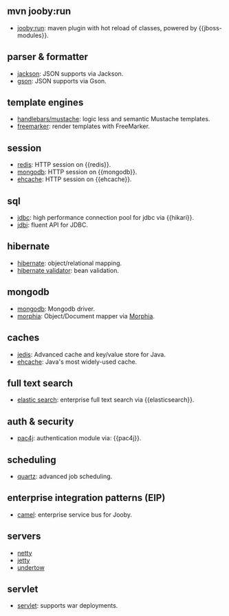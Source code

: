 ## mvn jooby:run
* [jooby:run](https://github.com/jooby-project/jooby/tree/master/jooby-maven-plugin): maven plugin with hot reload of classes, powered by {{jboss-modules}}.

## parser & formatter
* [jackson](https://github.com/jooby-project/jooby/tree/master/jooby-jackson): JSON supports via Jackson.
* [gson](https://github.com/jooby-project/jooby/tree/master/jooby-gson): JSON supports via Gson.

## template engines
* [handlebars/mustache](https://github.com/jooby-project/jooby/tree/master/jooby-hbs): logic less and semantic Mustache templates.
* [freemarker](https://github.com/jooby-project/jooby/tree/master/jooby-ftl): render templates with FreeMarker.

## session
* [redis](https://github.com/jooby-project/jooby/tree/master/jooby-jedis/#redis-session-store): HTTP session on {{redis}}.
* [mongodb](https://github.com/jooby-project/jooby/tree/master/jooby-mongodb/#mongodb-session-store): HTTP session on {{mongodb}}.
* [ehcache](https://github.com/jooby-project/jooby/tree/master/jooby-ehcache/#session-store): HTTP session on {{ehcache}}.

## sql
* [jdbc](https://github.com/jooby-project/jooby/tree/master/jooby-jdbc): high performance connection pool for jdbc via {{hikari}}.
* [jdbi](https://github.com/jooby-project/jooby/tree/master/jooby-jdbi): fluent API for JDBC.

## hibernate
* [hibernate](https://github.com/jooby-project/jooby/tree/master/jooby-hbm): object/relational mapping.
* [hibernate validator](https://github.com/jooby-project/jooby/tree/master/jooby-hbv): bean validation.

## mongodb
* [mongodb](https://github.com/jooby-project/jooby/tree/master/jooby-mongodb): Mongodb driver.
* [morphia](https://github.com/jooby-project/jooby/tree/master/jooby-morphia): Object/Document mapper via [Morphia]({{morphia}}).

## caches
* [jedis](https://github.com/jooby-project/jooby/tree/master/jooby-jedis): Advanced cache and key/value store for Java.
* [ehcache](https://github.com/jooby-project/jooby/tree/master/jooby-ehcache): Java's most widely-used cache.

## full text search
* [elastic search](https://github.com/jooby-project/jooby/tree/master/jooby-elasticsearch): enterprise full text search via {{elasticsearch}}.

## auth & security
* [pac4j](https://github.com/jooby-project/jooby/tree/master/jooby-pac4j): authentication module via: {{pac4j}}.

## scheduling
* [quartz](https://github.com/jooby-project/jooby/tree/master/jooby-quartz): advanced job scheduling.

## enterprise integration patterns (EIP)
* [camel](https://github.com/jooby-project/jooby/tree/master/jooby-camel): enterprise service bus for Jooby.

## servers
* [netty](https://github.com/jooby-project/jooby/tree/master/jooby-netty)
* [jetty](https://github.com/jooby-project/jooby/tree/master/jooby-jetty)
* [undertow](https://github.com/jooby-project/jooby/tree/master/jooby-undertow)

## servlet
* [servlet](https://github.com/jooby-project/jooby/tree/master/jooby-servlet): supports war deployments.
